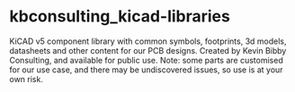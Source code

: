 # kbconsulting_kicad-libraries
KiCAD v5 component library with common symbols, footprints, 3d models, datasheets and other content for our PCB designs.
Created by Kevin Bibby Consulting, and available for public use.
Note: some parts are customised for our use case, and there may be undiscovered issues, so use is at your own risk.
